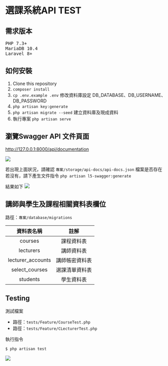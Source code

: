 # 選課系統API TEST

## 需求版本

<pre>
PHP 7.3+
MariaDB 10.4
Laravel 8+
</pre>

## 如何安裝

1. Clone this repository
2. `composer install`
3. `cp .env.example .env`  修改資料庫設定 DB_DATABASE、DB_USERNAME、DB_PASSWORD
4. `php artisan key:generate`
5. `php artisan migrate --seed`  建立資料庫及現成資料
6. 執行專案 `php artisan serve`


## 瀏覽Swagger API 文件頁面
http://127.0.0.1:8000/api/documentation

![](https://hackmd.io/_uploads/ByhPLoDAn.png)

若出現上面狀況，請確認 `專案/storage/api-docs/api-docs.json` 檔案是否存在
若沒有，請下產生文件指令 `php artisan l5-swagger:generate`

結果如下
![](https://hackmd.io/_uploads/BJTSPsDA3.png)

## 講師與學生及課程相關資料表欄位
路徑：`專案/database/migrations`

|  **資料表名稱**   |    **註解**    |
|:-----------------:|:--------------:|
|      courses      |   課程資料表   |
|     lecturers     |   講師資料表   |
| lecturer_accounts | 講師帳密資料表 |
|  select_courses   | 選課清單資料表 |
|     students      |   學生資料表   |

## Testing
測試檔案
* 路徑：`tests/Feature/CourseTest.php`
* 路徑：`tests/Feature/CLecturerTest.php`

執行指令
```
$ php artisan test
```
![](https://hackmd.io/_uploads/BkRIuiPR2.png)
